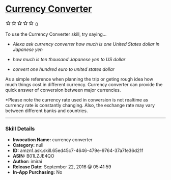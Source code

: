 # [Currency Converter](http://alexa.amazon.com/#skills/amzn1.ask.skill.65ed45c7-4646-479e-9764-37a7fe36d21f)
![0 stars](../../images/ic_star_border_black_18dp_1x.png)![0 stars](../../images/ic_star_border_black_18dp_1x.png)![0 stars](../../images/ic_star_border_black_18dp_1x.png)![0 stars](../../images/ic_star_border_black_18dp_1x.png)![0 stars](../../images/ic_star_border_black_18dp_1x.png) 0

To use the Currency Converter skill, try saying...

* *Alexa ask currency converter how much is one United States dollar in Japanese yen*

* *how much is ten thousand Japanese yen to US dollar*

* *convert one hundred euro to united states dollar*

As a simple reference when planning the trip or geting rough idea how much things cost in different currency. Currency converter can provide the quick answer of conversion between major currencies.

*Please note the currency rate used in conversion is not realtime as currency rate is constantly changing. Also, the exchange rate may vary between different banks and countries.

***

### Skill Details

* **Invocation Name:** currency converter
* **Category:** null
* **ID:** amzn1.ask.skill.65ed45c7-4646-479e-9764-37a7fe36d21f
* **ASIN:** B01LZJE4QO
* **Author:** imirai
* **Release Date:** September 22, 2016 @ 05:41:59
* **In-App Purchasing:** No
